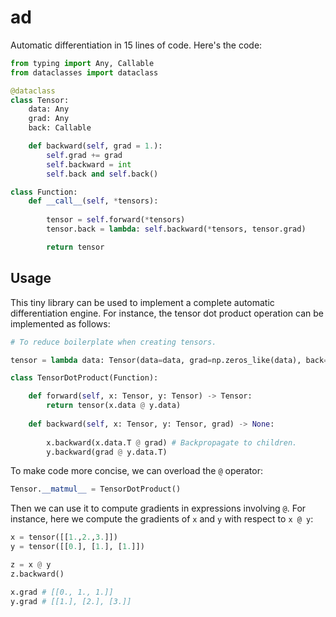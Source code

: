 # ad

Automatic differentiation in 15 lines of code. Here's the code:


```py
from typing import Any, Callable
from dataclasses import dataclass

@dataclass
class Tensor:
    data: Any
    grad: Any
    back: Callable

    def backward(self, grad = 1.):
        self.grad += grad
        self.backward = int
        self.back and self.back()

class Function:
    def __call__(self, *tensors):
        
        tensor = self.forward(*tensors)
        tensor.back = lambda: self.backward(*tensors, tensor.grad)

        return tensor
```


## Usage

This tiny library can be used to implement a complete automatic differentiation engine. For instance, the tensor dot product operation can be implemented as follows:

```py
# To reduce boilerplate when creating tensors.

tensor = lambda data: Tensor(data=data, grad=np.zeros_like(data), back=None)
```

```py
class TensorDotProduct(Function):

    def forward(self, x: Tensor, y: Tensor) -> Tensor:
        return tensor(x.data @ y.data)
    
    def backward(self, x: Tensor, y: Tensor, grad) -> None:
    
        x.backward(x.data.T @ grad) # Backpropagate to children.
        y.backward(grad @ y.data.T)
```

To make code more concise, we can overload the `@` operator:

```py
Tensor.__matmul__ = TensorDotProduct()
```

Then we can use it to compute gradients in expressions involving `@`. For instance, here we compute the gradients of `x` and `y` with respect to `x @ y`:

```py
x = tensor([[1.,2.,3.]]) 
y = tensor([[0.], [1.], [1.]])

z = x @ y
z.backward()

x.grad # [[0., 1., 1.]]
y.grad # [[1.], [2.], [3.]]
```
